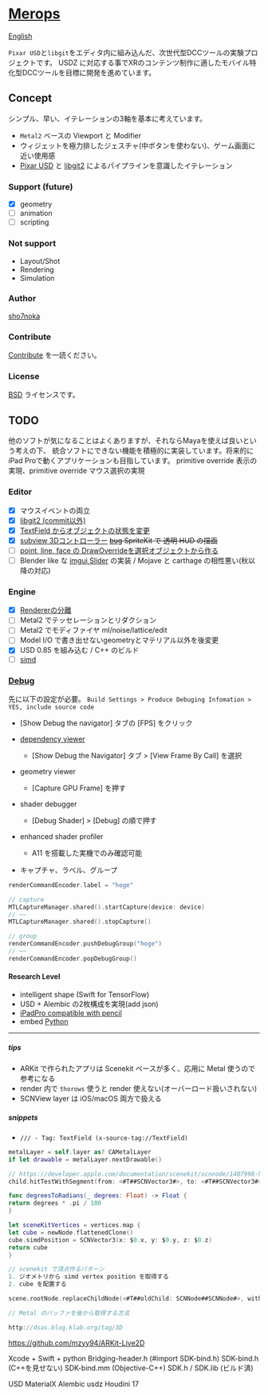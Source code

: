 # [Merops](https://github.com/sho7noka/Merops)

[English](https://translate.google.com/translate?sl=ja&tl=en&u=https://github.com/sho7noka/Merops)

`Pixar USD`と`libgit`をエディタ内に組み込んだ、次世代型DCCツールの実験プロジェクトです。
USDZ に対応する事でXRのコンテンツ制作に適したモバイル特化型DCCツールを目標に開発を進めています。


## Concept
シンプル、早い、イテレーションの3軸を基本に考えています。
- `Metal2` ベースの Viewport と Modifier
- ウィジェットを極力排したジェスチャ(中ボタンを使わない)、ゲーム画面に近い使用感
- [Pixar USD](https://github.com/PixarAnimationStudios/USD) と [libgit2](https://github.com/libgit2/objective-git) によるパイプラインを意識したイテレーション

### Support (future)
- [x] geometry
- [ ] animation
- [ ] scripting

### Not support
- Layout/Shot
- Rendering
- Simulation

### Author
[sho7noka](shosumioka@gmail.com)

### Contribute
[Contribute](../Contribute.md) を一読ください。

### License
[BSD](../License.md) ライセンスです。



## TODO
他のソフトが気になることはよくありますが、それならMayaを使えば良いという考えの下、
統合ソフトにできない機能を積極的に実装しています。将来的にiPad Proで動くアプリケーションも目指しています。
primitive override 表示の実現、primitive override マウス選択の実現

### Editor
- [x] マウスイベントの両立
- [x] [libgit2 (commit以外)](x-source-tag://libgit)
- [x] [TextField からオブジェクトの状態を変更](x-source-tag://TextField)
- [x] [subview 3Dコントローラー](x-source-tag://addSubView) ~~[bug](https://stackoverflow.com/questions/47517902/pixel-format-error-with-scenekit-spritekit-overlay-on-iphone-x) SpriteKit で 透明 HUD の描画~~
- [ ] [point, line, face の DrawOverrideを選択オブジェクトから作る](x-source-tag://DrawOverride)
- [ ] Blender like な [imgui Slider](https://github.com/mnmly/Swift-imgui) の実装 / Mojave と carthage の相性悪い(秋以降の対応)

### Engine
- [x] [Rendererの分離](x-source-tag://engine)
- [ ] Metal2 でテッセレーションとリダクション
- [ ] Metal2 でモディファイヤ ml/noise/lattice/edit 
- [ ] Model I/O で書き出せないgeometryとマテリアル以外を後変更
- [x] USD 0.85 を組み込む / C++ のビルド
- [ ] [simd](https://developer.apple.com/videos/play/wwdc2018/701/)  [](https://developer.apple.com/documentation/accelerate/simd/rotating_a_cube_by_transforming_its_vertices)

### [Debug](https://developer.apple.com/videos/play/wwdc2018/608/)
先に以下の設定が必要。
`Build Settings > Produce Debuging Infomation > YES, include source code`

- [Show Debug the navigator] タブの [FPS] をクリック

- [dependency viewer](https://developer.apple.com/documentation/metal/tools_profiling_and_debugging/seeing_a_frame_s_render_passes_with_the_dependency_viewer)
    - [Show Debug the Navigator] タブ > [View Frame By Call] を選択
- geometry viewer
    - [Capture GPU Frame] を押す
- shader debugger
    - [Debug Shader] > [Debug] の順で押す
- enhanced shader profiler
    - A11 を搭載した実機でのみ確認可能

- キャプチャ、ラベル、グループ
```swift
renderCommandEncoder.label = "hoge"

// capture
MTLCaptureManager.shared().startCapture(device: device)
// ~~
MTLCaptureManager.shared().stopCapture()

// group
renderCommandEncoder.pushDebugGroup("hoge")
// ~~
renderCommandEncoder.popDebugGroup()
```


#### Research Level
- intelligent shape (Swift for TensorFlow) 
- USD + Alembic の2枚構成を実現(add json)
- [iPadPro compatible with pencil](https://developer.apple.com/videos/play/wwdc2016/220/)
- embed [Python](https://docs.python.jp/3/extending/embedding.html)



----



##### tips
- ARKit で作られたアプリは Scenekit ベースが多く、応用に Metal 使うので参考になる
- render 内で `thorows` 使うと render 使えない(オーバーロード扱いされない)
- SCNView layer は iOS/macOS 両方で扱える

##### snippets
- `/// - Tag: TextField (x-source-tag://TextField)`

```swift
metalLayer = self.layer as? CAMetalLayer
if let drawable = metalLayer.nextDrawable()

// https://developer.apple.com/documentation/scenekit/scnnode/1407998-hittestwithsegment
child.hitTestWithSegment(from: <#T##SCNVector3#>, to: <#T##SCNVector3#>, options: <#T##[String : Any]?#>)

func degreesToRadians(_ degrees: Float) -> Float {
return degrees * .pi / 180
}

let sceneKitVertices = vertices.map {
let cube = newNode.flattenedClone()
cube.simdPosition = SCNVector3(x: $0.x, y: $0.y, z: $0.z)
return cube
}

// scenekit で頂点作るパターン
1. ジオメトリから simd vertex position を取得する
2. cube を配置する

scene.rootNode.replaceChildNode(<#T##oldChild: SCNNode##SCNNode#>, with: <#T##SCNNode#>)

// Metal のバッファを後から取得する方法

http://dsas.blog.klab.org/tag/3D
```

https://github.com/mzyy94/ARKit-Live2D

Xcode + Swift + python
Bridging-header.h (#import SDK-bind.h)
SDK-bind.h (C++を見せない)
SDK-bind.mm (Objective-C++)
SDK.h / SDK.lib (ビルド済)

USD
MaterialX
Alembic
usdz
Houdini 17
